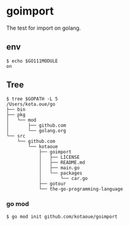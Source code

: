 # goimport
The test for import on golang.

## env
```shell-session
$ echo $GO111MODULE
on
```

## Tree
```
$ tree $GOPATH -L 5
/Users/kota.oue/go
├── bin
├── pkg
│   └── mod
│       ├── github.com
│       └── golang.org
└── src
    └── github.com
        └── kotaoue
            ├── goimport
            │   ├── LICENSE
            │   ├── README.md
            │   ├── main.go
            │   └── packages
            │       └── car.go
            ├── gotour
            └── the-go-programming-language
```

### go mod
```shell-session
$ go mod init github.com/kotaoue/goimport
```
